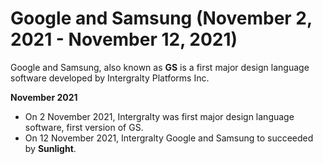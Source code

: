 # Google and Samsung (November 2, 2021 - November 12, 2021)
Google and Samsung, also known as **GS** is a first major design language software developed by Intergralty Platforms Inc.

**November 2021**
* On 2 November 2021, Intergralty was first major design language software, first version of GS.
* On 12 November 2021, Intergralty Google and Samsung to succeeded by **Sunlight**.
